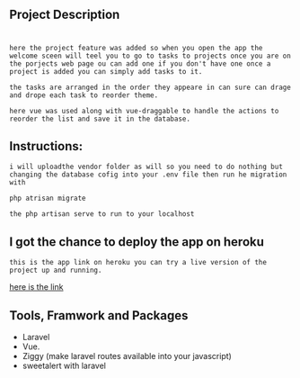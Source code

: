 ## Project Description
#

<p>
    
    
    here the project feature was added so when you open the app the welcome sceen will teel you to go to tasks to projects once you are on the porjects web page ou can add one if you don't have one once a project is added you can simply add tasks to it.

    the tasks are arranged in the order they appeare in can sure can drage and drope each task to reorder theme.

    here vue was used along with vue-draggable to handle the actions to reorder the list and save it in the database.

</p>

## Instructions:
    i will uploadthe vendor folder as will so you need to do nothing but changing the database cofig into your .env file then run he migration with 
    
    php atrisan migrate

    the php artisan serve to run to your localhost

    

## I got the chance to deploy the app on heroku
<p>
    

    this is the app link on heroku you can try a live version of the project up and running.

[here is the link](https://projecttaskslaravel.herokuapp.com/)

</p>

## Tools, Framwork and Packages

* Laravel
* Vue. 
* Ziggy (make laravel routes available into your javascript) 
* sweetalert with laravel

